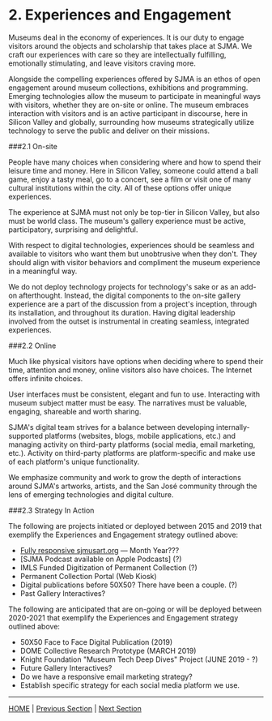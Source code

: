 # 2. Experiences and Engagement

Museums deal in the economy of experiences. It is our duty to engage visitors around the objects and scholarship that takes place at SJMA. We craft our experiences with care so they are intellectually fulfilling, emotionally stimulating, and leave visitors craving more.

Alongside the compelling experiences offered by SJMA is an ethos of open engagement around museum collections, exhibitions and programming. Emerging technologies allow the museum to participate in meaningful ways with visitors, whether they are on-site or online. The museum embraces interaction with visitors and is an active participant in discourse, here in Silicon Valley and globally, surrounding how museums strategically utilize technology to serve the public and deliver on their missions.

###2.1 On-site

People have many choices when considering where and how to spend their leisure time and money. Here in Silicon Valley, someone could attend a ball game, enjoy a tasty meal, go to a concert, see a film or visit one of many cultural institutions within the city. All of these options offer unique experiences.

The experience at SJMA must not only be top-tier in Silicon Valley, but also must be world class. The museum's gallery experience must be active, participatory, surprising and delightful.

With respect to digital technologies, experiences should be seamless and available to visitors who want them but unobtrusive when they don't. They should align with visitor behaviors and compliment the museum experience in a meaningful way.

We do not deploy technology projects for technology's sake or as an add-on afterthought. Instead, the digital components to the on-site gallery experience are a part of the discussion from a project's inception, through its installation, and throughout its duration. Having digital leadership involved from the outset is instrumental in creating seamless, integrated experiences.

###2.2 Online

Much like physical visitors have options when deciding where to spend their time, attention and money, online visitors also have choices. The Internet offers infinite choices.

User interfaces must be consistent, elegant and fun to use. Interacting with museum subject matter must be easy. The narratives must be valuable, engaging, shareable and worth sharing.

SJMA's digital team strives for a balance between developing internally-supported platforms (websites, blogs, mobile applications, etc.) and managing activity on third-party platforms (social media, email marketing, etc.). Activity on third-party platforms are platform-specific and make use of each platform's unique functionality.

We emphasize community and work to grow the depth of interactions around SJMA's artworks, artists, and the San José community through the lens of emerging technologies and digital culture.

###2.3 Strategy In Action

The following are projects initiated or deployed between 2015 and 2019 that exemplify the Experiences and Engagement strategy outlined above:

* [Fully responsive sjmusart.org](https://sjmusart.org/) — Month Year???
* [SJMA Podcast available on Apple Podcasts]  (?)
* IMLS Funded Digitization of Permanent Collection (?)
* Permanent Collection Portal (Web Kiosk)
* Digital publications before 50X50? There have been a couple. (?)
* Past Gallery Interactives?

The following are anticipated that are on-going or will be deployed between 2020-2021 that exemplify the Experiences and Engagement strategy outlined above:

* 50X50 Face to Face Digital Publication (2019)
* DOME Collective Research Prototype (MARCH 2019)
* Knight Foundation "Museum Tech Deep Dives" Project (JUNE 2019 - ?)
* Future Gallery Interactives?
* Do we have a responsive email marketing strategy?
* Establish specific strategy for each social media platform we use.


-----

[HOME](index.md) | [Previous Section](01_Introduction.md) | [Next Section](0303_Accessibility_and_Philosophy.md)
